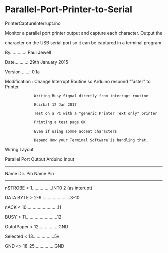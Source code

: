 # Parallel-Port-Printer-to-Serial
  PrinterCaptureInterrupt.ino
  
  Monitor a parallel port printer output and capture each character. Output the
  
  character on the USB serial port so it can be captured in a terminal program.
  
 
  By............: Paul Jewell
  
  Date..........: 29th January 2015
  
  Version.......: 0.1a
  
  Modification : Change Interrupt Routine so Arduino respond "faster" to Printer
  
                 Writing Busy Signal directly from interrupt routine
                 
                 Ecirbaf 12 Jan 2017
                 
                 Test on a PC with a "generic Printer Text only" printer
                 
                 Printing a test page OK
                 
                 Even if using somme accent characters
                 
                 Depend How your Terminal Software is handling that.
                 
  Wiring Layout
 
  Parallel Port Output               Arduino Input
  
  --------------------               -------------
  
  Name      Dir.   Pin                Name    Pin
  
  ----      ----   ---                ----    ---
  
  nSTROBE    >       1................INT0      2 (as interupt)
  
  DATA BYTE  >     2-9.......................3-10    
  
  nACK       <      10.........................11
  
  BUSY       <      11.........................12
  
  OutofPaper <      12................GND
  
  Selected   <      13.................5v
  
  GND        <>  18-25................GND
